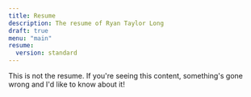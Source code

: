 ```yaml
---
title: Resume
description: The resume of Ryan Taylor Long
draft: true
menu: "main"
resume:
  version: standard
---
```


This is not the resume. If you're seeing this content, something's gone wrong and I'd like to know about it!
